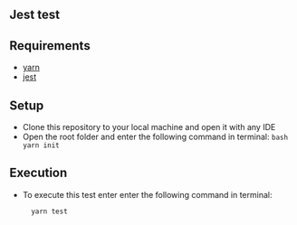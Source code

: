 
## Jest test


## Requirements

 - [yarn](https://yarnpkg.com)
 - [jest](https://jestjs.io)
 
 
## Setup

- Clone this repository to your local machine and open it with any IDE
- Open the root folder and enter the following command in terminal:
      ```bash
       yarn init
      ```
      
## Execution

- To execute this test enter enter the following command in terminal:
     ```bash
       yarn test
     ```
